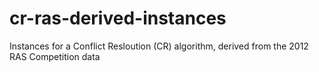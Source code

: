 # cr-ras-derived-instances
Instances for a Conflict Resloution (CR) algorithm, derived from the 2012 RAS Competition data

